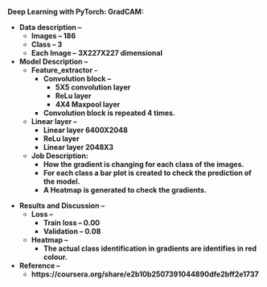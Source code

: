 <p><strong>Deep Learning with PyTorch: GradCAM:</strong></p>
<ul>
<li><strong>Data description &ndash; </strong>
<ul>
<li><strong>Images &ndash; 186</strong></li>
<li><strong>Class &ndash; 3</strong></li>
<li><strong>Each Image &ndash; 3X227X227 dimensional</strong></li>
</ul>
</li>
<li><strong>Model Description &ndash;</strong>
<ul>
<li><strong>Feature_extractor -</strong>
<ul>
<li><strong>Convolution block &ndash; </strong>
<ul>
<li><strong>5X5 convolution layer</strong></li>
<li><strong>ReLu layer</strong></li>
<li><strong>4X4 Maxpool layer </strong></li>
</ul>
</li>
<li><strong>Convolution block is repeated 4 times.</strong></li>
</ul>
</li>
<li><strong>Linear layer &ndash; </strong>
<ul>
<li><strong>Linear layer 6400X2048</strong></li>
<li><strong>ReLu layer</strong></li>
<li><strong>Linear layer 2048X3</strong></li>
</ul>
</li>
<li><strong>Job Description: </strong>
<ul>
<li><strong>How the gradient is changing for each class of the images.</strong></li>
<li><strong>For each class a bar plot is created to check the prediction of the model.</strong></li>
<li><strong>A Heatmap is generated to check the gradients.</strong></li>
</ul>
</li>
</ul>
</li>
</ul>
<ul>
<li><strong>Results and Discussion &ndash;</strong>
<ul>
<li><strong>Loss &ndash; </strong>
<ul>
<li><strong>Train loss &ndash; 0.00</strong></li>
<li><strong>Validation &ndash; 0.08</strong></li>
</ul>
</li>
<li><strong>Heatmap &ndash;</strong>
<ul>
<li><strong>The actual class identification in gradients are identifies in red colour.</strong></li>
</ul>
</li>
</ul>
</li>
<li><strong>Reference &ndash; </strong>
<ul>
<li><strong>https://coursera.org/share/e2b10b2507391044890dfe2bff2e1737</strong></li>
</ul>
</li>
</ul>
